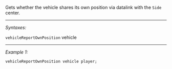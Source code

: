 Gets whether the vehicle shares its own position via datalink with the `Side` center.


---
*Syntaxes:*

`vehicleReportOwnPosition` vehicle

---
*Example 1:*

```sqf
vehicleReportOwnPosition vehicle player;
```